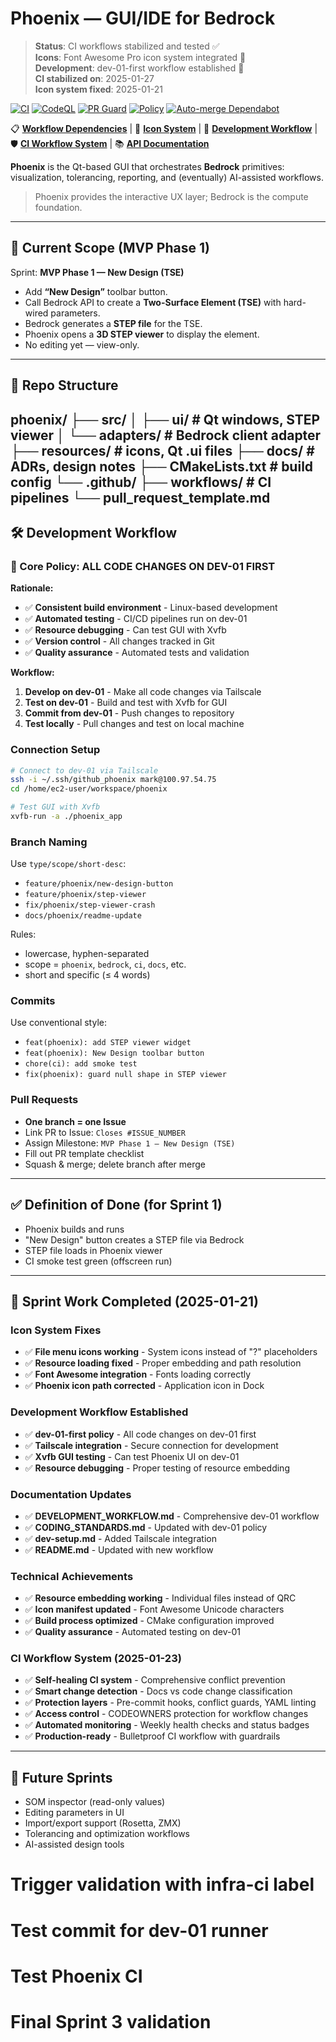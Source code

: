 # Phoenix — GUI/IDE for Bedrock

> **Status**: CI workflows stabilized and tested ✅  
> **Icons**: Font Awesome Pro icon system integrated 🎨  
> **Development**: dev-01-first workflow established 🚀  
> **CI stabilized on**: 2025-01-27  
> **Icon system fixed**: 2025-01-21

[![CI](https://github.com/DesignOpticsFast/phoenix/actions/workflows/ci.yml/badge.svg)](https://github.com/DesignOpticsFast/phoenix/actions/workflows/ci.yml)
[![CodeQL](https://github.com/DesignOpticsFast/phoenix/actions/workflows/codeql.yml/badge.svg)](https://github.com/DesignOpticsFast/phoenix/actions/workflows/codeql.yml)
[![PR Guard](https://github.com/DesignOpticsFast/phoenix/actions/workflows/pr-guard.yml/badge.svg)](https://github.com/DesignOpticsFast/phoenix/actions/workflows/pr-guard.yml)
[![Policy](https://github.com/DesignOpticsFast/phoenix/actions/workflows/policy.yml/badge.svg)](https://github.com/DesignOpticsFast/phoenix/actions/workflows/policy.yml)
[![Auto-merge Dependabot](https://github.com/DesignOpticsFast/phoenix/actions/workflows/auto-merge-dependabot.yml/badge.svg)](https://github.com/DesignOpticsFast/phoenix/actions/workflows/auto-merge-dependabot.yml)

📋 **[Workflow Dependencies](docs/workflow-dependencies.md)** | 🎨 **[Icon System](docs/icons.md)** | 🚀 **[Development Workflow](docs/DEVELOPMENT_WORKFLOW.md)** | 🛡️ **[CI Workflow System](docs/CI_WORKFLOW_SYSTEM.md)** | 📚 **[API Documentation](docs/)**

**Phoenix** is the Qt-based GUI that orchestrates **Bedrock** primitives:
visualization, tolerancing, reporting, and (eventually) AI-assisted workflows.

> Phoenix provides the interactive UX layer; Bedrock is the compute foundation.

---

## 🚀 Current Scope (MVP Phase 1)

Sprint: **MVP Phase 1 — New Design (TSE)**

- Add **“New Design”** toolbar button.
- Call Bedrock API to create a **Two-Surface Element (TSE)** with hard-wired parameters.
- Bedrock generates a **STEP file** for the TSE.
- Phoenix opens a **3D STEP viewer** to display the element.
- No editing yet — view-only.

---

## 📂 Repo Structure
phoenix/
├── src/
│    ├── ui/                # Qt windows, STEP viewer
│    └── adapters/          # Bedrock client adapter
├── resources/              # icons, Qt .ui files
├── docs/                   # ADRs, design notes
├── CMakeLists.txt          # build config
└── .github/
├── workflows/         # CI pipelines
└── pull_request_template.md
---

## 🛠️ Development Workflow

### **🎯 Core Policy: ALL CODE CHANGES ON DEV-01 FIRST**

**Rationale:**
- ✅ **Consistent build environment** - Linux-based development
- ✅ **Automated testing** - CI/CD pipelines run on dev-01
- ✅ **Resource debugging** - Can test GUI with Xvfb
- ✅ **Version control** - All changes tracked in Git
- ✅ **Quality assurance** - Automated tests and validation

**Workflow:**
1. **Develop on dev-01** - Make all code changes via Tailscale
2. **Test on dev-01** - Build and test with Xvfb for GUI
3. **Commit from dev-01** - Push changes to repository
4. **Test locally** - Pull changes and test on local machine

### **Connection Setup**
```bash
# Connect to dev-01 via Tailscale
ssh -i ~/.ssh/github_phoenix mark@100.97.54.75
cd /home/ec2-user/workspace/phoenix

# Test GUI with Xvfb
xvfb-run -a ./phoenix_app
```

### **Branch Naming**
Use `type/scope/short-desc`:

- `feature/phoenix/new-design-button`
- `feature/phoenix/step-viewer`
- `fix/phoenix/step-viewer-crash`
- `docs/phoenix/readme-update`

Rules:
- lowercase, hyphen-separated
- scope = `phoenix`, `bedrock`, `ci`, `docs`, etc.
- short and specific (≤ 4 words)

### **Commits**
Use conventional style:

- `feat(phoenix): add STEP viewer widget`
- `feat(phoenix): New Design toolbar button`
- `chore(ci): add smoke test`
- `fix(phoenix): guard null shape in STEP viewer`

### **Pull Requests**
- **One branch = one Issue**
- Link PR to Issue: `Closes #ISSUE_NUMBER`
- Assign Milestone: `MVP Phase 1 — New Design (TSE)`
- Fill out PR template checklist
- Squash & merge; delete branch after merge

---

## ✅ Definition of Done (for Sprint 1)

- Phoenix builds and runs
- "New Design" button creates a STEP file via Bedrock
- STEP file loads in Phoenix viewer
- CI smoke test green (offscreen run)

---

## 🎯 **Sprint Work Completed (2025-01-21)**

### **Icon System Fixes**
- ✅ **File menu icons working** - System icons instead of "?" placeholders
- ✅ **Resource loading fixed** - Proper embedding and path resolution
- ✅ **Font Awesome integration** - Fonts loading correctly
- ✅ **Phoenix icon path corrected** - Application icon in Dock

### **Development Workflow Established**
- ✅ **dev-01-first policy** - All code changes on dev-01 first
- ✅ **Tailscale integration** - Secure connection for development
- ✅ **Xvfb GUI testing** - Can test Phoenix UI on dev-01
- ✅ **Resource debugging** - Proper testing of resource embedding

### **Documentation Updates**
- ✅ **DEVELOPMENT_WORKFLOW.md** - Comprehensive dev-01 workflow
- ✅ **CODING_STANDARDS.md** - Updated with dev-01 policy
- ✅ **dev-setup.md** - Added Tailscale integration
- ✅ **README.md** - Updated with new workflow

### **Technical Achievements**
- ✅ **Resource embedding working** - Individual files instead of QRC
- ✅ **Icon manifest updated** - Font Awesome Unicode characters
- ✅ **Build process optimized** - CMake configuration improved
- ✅ **Quality assurance** - Automated testing on dev-01

### **CI Workflow System (2025-01-23)**
- ✅ **Self-healing CI system** - Comprehensive conflict prevention
- ✅ **Smart change detection** - Docs vs code change classification
- ✅ **Protection layers** - Pre-commit hooks, conflict guards, YAML linting
- ✅ **Access control** - CODEOWNERS protection for workflow changes
- ✅ **Automated monitoring** - Weekly health checks and status badges
- ✅ **Production-ready** - Bulletproof CI workflow with guardrails

---

## 🔮 Future Sprints

- SOM inspector (read-only values)
- Editing parameters in UI
- Import/export support (Rosetta, ZMX)
- Tolerancing and optimization workflows
- AI-assisted design tools
# Trigger validation with infra-ci label
# Test commit for dev-01 runner
# Test Phoenix CI
# Final Sprint 3 validation
